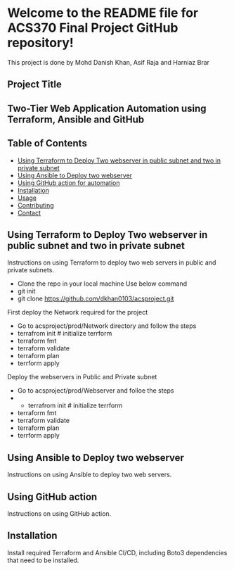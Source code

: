 # Welcome to the README file for ACS370 Final Project GitHub repository!

This project is done by Mohd Danish Khan, Asif Raja and Harniaz Brar

## Project Title
## Two-Tier Web Application Automation using Terraform, Ansible and GitHub

## Table of Contents
- [Using Terraform to Deploy Two webserver in public subnet and two in private subnet](#using-terraform-to-deploy-two-webserver-in-public-subnet-and-two-in-private-subnet)
- [Using Ansible to Deploy two webserver](#using-ansible-to-deploy-two-webserver)
- [Using GitHub action for automation](#using-github-action-for-automation)
- [Installation](#installation)
- [Usage](#usage)
- [Contributing](#contributing)
- [Contact](#contact)

## Using Terraform to Deploy Two webserver in public subnet and two in private subnet

Instructions on using Terraform to deploy two web servers in public and private subnets.

- Clone the repo in your local machine 
 Use below command 
- git init 
- git clone https://github.com/dkhan0103/acsproject.git
 
 First deploy the Network required for the project
 
- Go to acsproject/prod/Network directory and follow the steps 
- terrafrom init # initialize terrform
- terraform fmt
- terraform validate
- terraform plan 
- terrform apply 
 
Deploy the webservers in Public and Private subnet 

- Go to acsproject/prod/Webserver and folloe the steps
- - terrafrom init # initialize terrform
- terraform fmt
- terraform validate
- terraform plan 
- terrform apply 


## Using Ansible to Deploy two webserver

Instructions on using Ansible to deploy two web servers.

## Using GitHub action

Instructions on using GitHub action.

## Installation

Install required Terraform and Ansible CI/CD, including Boto3 dependencies that need to be installed.

